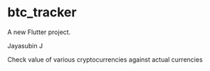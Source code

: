 # btc_tracker

A new Flutter project.

Jayasubin J

Check value of various cryptocurrencies against actual currencies

